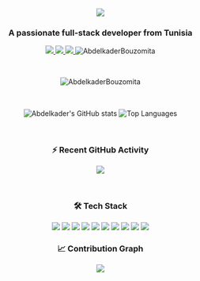 <h1 align="center">
  <a href="https://git.io/typing-svg">
    <img src="https://readme-typing-svg.herokuapp.com/?lines=Hello,+There!+👋;I'm+Abdelkader+Bouzomita...;Full+Stack+Developer;Love+to+learn+new+things!&center=true&size=30">
  </a>
</h1>

<h3 align="center">A passionate full-stack developer from Tunisia</h3>

<p align="center">
  <a href="https://www.linkedin.com/in/bouzomita-abdelkader/">
    <img src="https://img.shields.io/badge/-LinkedIn-0077B5?style=for-the-badge&logo=Linkedin&logoColor=white&link=https://www.linkedin.com/in/bouzomita-abdelkader/">
  </a>
  <a href="mailto:abdelkader.bouzomita@gmail.com">
    <img src="https://img.shields.io/badge/Gmail-D14836?style=for-the-badge&logo=gmail&logoColor=white">
  </a>
  <a href="https://abdelkader-bouzomita.netlify.app/">
    <img src="https://img.shields.io/badge/Portfolio-%23000000.svg?style=for-the-badge&logo=firefox&logoColor=#FF7139">
  </a>
  <img src="https://komarev.com/ghpvc/?username=AbdelkaderBouzomita&label=Profile%20views&color=0e75b6&style=for-the-badge" alt="AbdelkaderBouzomita" />
</p>

<br>

<p align="center">
  <img align="center" src="https://github-readme-streak-stats.herokuapp.com/?user=AbdelkaderBouzomita&theme=dark&hide_border=true" alt="AbdelkaderBouzomita" />
</p>

<br>

<p align="center">
  <img align="center" src="https://github-readme-stats.vercel.app/api?username=AbdelkaderBouzomita&show_icons=true&theme=vision-friendly-dark&hide_border=true" alt="Abdelkader's GitHub stats" />
  
  <img align="center" src="https://github-readme-stats.vercel.app/api/top-langs/?username=AbdelkaderBouzomita&theme=vision-friendly-dark&hide_border=true&layout=compact" alt="Top Languages" />
</p>

<br>

<h3 align="center">⚡ Recent GitHub Activity</h3>
<p align="center">
  <a href="https://github.com/AbdelkaderBouzomita">
    <img src="https://github-readme-activity-graph.vercel.app/graph?username=AbdelkaderBouzomita&theme=react-dark&hide_border=true&area=true">
  </a>
</p>

<br>

<h3 align="center">🛠 Tech Stack</h3>
<p align="center">
  <!-- Frontend -->
  <img src="https://img.shields.io/badge/React-20232A?style=for-the-badge&logo=react&logoColor=61DAFB">
  <img src="https://img.shields.io/badge/TypeScript-007ACC?style=for-the-badge&logo=typescript&logoColor=white">
  <img src="https://img.shields.io/badge/JavaScript-F7DF1E?style=for-the-badge&logo=javascript&logoColor=black">
  <img src="https://img.shields.io/badge/Redux-593D88?style=for-the-badge&logo=redux&logoColor=white">
  
  <!-- Backend -->
  <img src="https://img.shields.io/badge/Node.js-339933?style=for-the-badge&logo=nodedotjs&logoColor=white">
  <img src="https://img.shields.io/badge/Express.js-000000?style=for-the-badge&logo=express&logoColor=white">
  
  <!-- Databases -->
  <img src="https://img.shields.io/badge/MongoDB-4EA94B?style=for-the-badge&logo=mongodb&logoColor=white">
  <img src="https://img.shields.io/badge/MySQL-005C84?style=for-the-badge&logo=mysql&logoColor=white">
  
  <!-- Tools -->
  <img src="https://img.shields.io/badge/Git-F05032?style=for-the-badge&logo=git&logoColor=white">
  <img src="https://img.shields.io/badge/Jest-C21325?style=for-the-badge&logo=jest&logoColor=white">
</p>

<h3 align="center">📈 Contribution Graph</h3>
<p align="center">
  <img src="https://github-profile-summary-cards.vercel.app/api/cards/profile-details?username=AbdelkaderBouzomita&theme=github_dark" />
</p>
